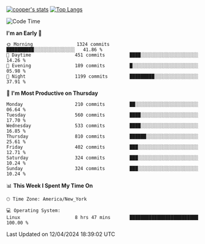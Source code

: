 [![cooper's stats](https://github-readme-stats-l2ak-km2n59e3j-coopjzs-projects.vercel.app/api?username=coopjz&count_private=true)](https://github.com/coopjz/github-readme-stats)
[![Top Langs](https://github-readme-stats-l2ak-km2n59e3j-coopjzs-projects.vercel.app/api/top-langs/?username=coopjz&count_private=true&langs_count=8&layout=compact&&hide=C)](https://github.com/coopjz/github-readme-stats)
<!--START_SECTION:waka-->
![Code Time](http://img.shields.io/badge/Code%20Time-22%20hrs%2048%20mins-blue)

**I'm an Early 🐤** 

```text
🌞 Morning                1324 commits        ██████████░░░░░░░░░░░░░░░   41.86 % 
🌆 Daytime                451 commits         ████░░░░░░░░░░░░░░░░░░░░░   14.26 % 
🌃 Evening                189 commits         █░░░░░░░░░░░░░░░░░░░░░░░░   05.98 % 
🌙 Night                  1199 commits        █████████░░░░░░░░░░░░░░░░   37.91 % 
```
📅 **I'm Most Productive on Thursday** 

```text
Monday                   210 commits         ██░░░░░░░░░░░░░░░░░░░░░░░   06.64 % 
Tuesday                  560 commits         ████░░░░░░░░░░░░░░░░░░░░░   17.70 % 
Wednesday                533 commits         ████░░░░░░░░░░░░░░░░░░░░░   16.85 % 
Thursday                 810 commits         ██████░░░░░░░░░░░░░░░░░░░   25.61 % 
Friday                   402 commits         ███░░░░░░░░░░░░░░░░░░░░░░   12.71 % 
Saturday                 324 commits         ███░░░░░░░░░░░░░░░░░░░░░░   10.24 % 
Sunday                   324 commits         ███░░░░░░░░░░░░░░░░░░░░░░   10.24 % 
```


📊 **This Week I Spent My Time On** 

```text
🕑︎ Time Zone: America/New_York

💻 Operating System: 
Linux                    8 hrs 47 mins       █████████████████████████   100.00 % 
```


 Last Updated on 12/04/2024 18:39:02 UTC
<!--END_SECTION:waka-->
